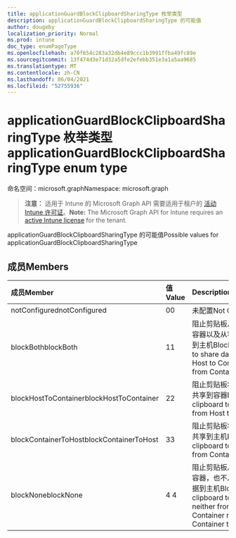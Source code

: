 ```yaml
---
title: applicationGuardBlockClipboardSharingType 枚举类型
description: applicationGuardBlockClipboardSharingType 的可能值
author: dougeby
localization_priority: Normal
ms.prod: intune
doc_type: enumPageType
ms.openlocfilehash: a70f654c283a32db4e89ccc1b3991ffba49fc89e
ms.sourcegitcommit: 13f474d3e71d32a5dfe2efebb351e3a1a5aa9685
ms.translationtype: MT
ms.contentlocale: zh-CN
ms.lasthandoff: 06/04/2021
ms.locfileid: "52755936"
---
```

# <a name="applicationguardblockclipboardsharingtype-enum-type"></a><span data-ttu-id="479f7-103">applicationGuardBlockClipboardSharingType 枚举类型</span><span class="sxs-lookup"><span data-stu-id="479f7-103">applicationGuardBlockClipboardSharingType enum type</span></span>

<span data-ttu-id="479f7-104">命名空间：microsoft.graph</span><span class="sxs-lookup"><span data-stu-id="479f7-104">Namespace: microsoft.graph</span></span>

> <span data-ttu-id="479f7-105">**注意：** 适用于 Intune 的 Microsoft Graph API 需要适用于租户的 [活动 Intune 许可证](https://go.microsoft.com/fwlink/?linkid=839381)。</span><span class="sxs-lookup"><span data-stu-id="479f7-105">**Note:** The Microsoft Graph API for Intune requires an [active Intune license](https://go.microsoft.com/fwlink/?linkid=839381) for the tenant.</span></span>

<span data-ttu-id="479f7-106">applicationGuardBlockClipboardSharingType 的可能值</span><span class="sxs-lookup"><span data-stu-id="479f7-106">Possible values for applicationGuardBlockClipboardSharingType</span></span>

## <a name="members"></a><span data-ttu-id="479f7-107">成员</span><span class="sxs-lookup"><span data-stu-id="479f7-107">Members</span></span>
|<span data-ttu-id="479f7-108">成员</span><span class="sxs-lookup"><span data-stu-id="479f7-108">Member</span></span>|<span data-ttu-id="479f7-109">值</span><span class="sxs-lookup"><span data-stu-id="479f7-109">Value</span></span>|<span data-ttu-id="479f7-110">Description</span><span class="sxs-lookup"><span data-stu-id="479f7-110">Description</span></span>|
|:---|:---|:---|
|<span data-ttu-id="479f7-111">notConfigured</span><span class="sxs-lookup"><span data-stu-id="479f7-111">notConfigured</span></span>|<span data-ttu-id="479f7-112">0</span><span class="sxs-lookup"><span data-stu-id="479f7-112">0</span></span>|<span data-ttu-id="479f7-113">未配置</span><span class="sxs-lookup"><span data-stu-id="479f7-113">Not Configured</span></span>|
|<span data-ttu-id="479f7-114">blockBoth</span><span class="sxs-lookup"><span data-stu-id="479f7-114">blockBoth</span></span>|<span data-ttu-id="479f7-115">1</span><span class="sxs-lookup"><span data-stu-id="479f7-115">1</span></span>|<span data-ttu-id="479f7-116">阻止剪贴板从主机共享到容器以及从容器共享数据到主机</span><span class="sxs-lookup"><span data-stu-id="479f7-116">Block clipboard to share data both from Host to Container and from Container to Host</span></span>|
|<span data-ttu-id="479f7-117">blockHostToContainer</span><span class="sxs-lookup"><span data-stu-id="479f7-117">blockHostToContainer</span></span>|<span data-ttu-id="479f7-118">2</span><span class="sxs-lookup"><span data-stu-id="479f7-118">2</span></span>|<span data-ttu-id="479f7-119">阻止剪贴板将数据从主机共享到容器</span><span class="sxs-lookup"><span data-stu-id="479f7-119">Block clipboard to share data from Host to Container</span></span>|
|<span data-ttu-id="479f7-120">blockContainerToHost</span><span class="sxs-lookup"><span data-stu-id="479f7-120">blockContainerToHost</span></span>|<span data-ttu-id="479f7-121">3</span><span class="sxs-lookup"><span data-stu-id="479f7-121">3</span></span>|<span data-ttu-id="479f7-122">阻止剪贴板将数据从容器共享到主机</span><span class="sxs-lookup"><span data-stu-id="479f7-122">Block clipboard to share data from Container to Host</span></span>|
|<span data-ttu-id="479f7-123">blockNone</span><span class="sxs-lookup"><span data-stu-id="479f7-123">blockNone</span></span>|<span data-ttu-id="479f7-124">4 </span><span class="sxs-lookup"><span data-stu-id="479f7-124">4</span></span>|<span data-ttu-id="479f7-125">阻止剪贴板从主机共享到容器，也不从容器共享数据到主机</span><span class="sxs-lookup"><span data-stu-id="479f7-125">Block clipboard to share data neither from Host to Container nor from Container to Host</span></span>|




